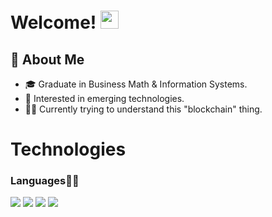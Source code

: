 # Welcome! <img src="https://github.com/TheDudeThatCode/TheDudeThatCode/blob/master/Assets/Hi.gif" width="29px">

## :book: About Me
- 🎓 Graduate in Business Math & Information Systems.
- 🌱 Interested in emerging technologies.
- 👨‍💻 Currently trying to understand this "blockchain" thing.




# Technologies

### Languages✍🏼

<img src="https://img.icons8.com/color/40/python--v1.png"/> <img src="https://img.icons8.com/color/40/000000/javascript--v1.png"/> <img src="https://img.icons8.com/color/40/000000/c-plus-plus-logo.png"/> <img src="https://img.icons8.com/ios/40/solidity.png"/>
